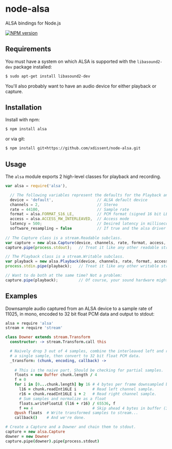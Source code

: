 node-alsa
=========

ALSA bindings for Node.js

[![NPM version](https://badge.fury.io/js/alsa.png)](http://badge.fury.io/js/alsa)


Requirements
------------

You must have a system on which ALSA is supported with the `libasound2-dev` package installed:

```sh
$ sudo apt-get install libasound2-dev
```

You'll also probably want to have an audio device for either playback or capture.


Installation
------------

Install with npm:

```sh
$ npm install alsa
```

or via git:

```sh
$ npm install git+https://github.com/xdissent/node-alsa.git
```


Usage
-----

The `alsa` module exports 2 high-level classes for playback and recording.

```js
var alsa = require('alsa'),

  // The following variables represent the defaults for the Playback and Capture constructors.
  device = 'default',                   // ALSA default device
  channels = 2,                         // Stereo
  rate = 44100,                         // Sample rate
  format = alsa.FORMAT_S16_LE,          // PCM format (signed 16 bit LE int)
  access = alsa.ACCESS_RW_INTERLEAVED,  // Access mode
  latency = 500;                        // Desired latency in milliseconds
  software_resampling = false           // If true and the alsa driver supports resampling, allow it to
  
// The Capture class is a stream.Readable subclass.
var capture = new alsa.Capture(device, channels, rate, format, access, latency, software_resampling);
capture.pipe(process.stdout);   // Treat it like any other readable stream.

// The Playback class is a stream.Writable subclass.
var playback = new alsa.Playback(device, channels, rate, format, access, latency);
process.stdin.pipe(playback);   // Treat it like any other writable stream.

// Want to do both at the same time? Not a problem:
capture.pipe(playback);         // Of course, your sound hardware might say otherwise.
```


Examples
--------

Downsample audio captured from an ALSA device to a sample rate of 11025, in mono, encoded to 32 bit float PCM data and output to stdout:

```coffeescript
alsa = require 'alsa'
stream = require 'stream'

class Downer extends stream.Transform
  constructor: -> stream.Transform.call this

  # Naively drop 3 out of 4 samples, combine the interleaved left and right into 
  # a single sample, then convert to 32 bit float PCM data.
  _transform: (chunk, encoding, callback) ->
  
    # This is the naive part. Should be checking for partial samples.
    floats = new Buffer chunk.length / 4
    f = 0
    for i in [0...chunk.length] by 16 # 4 bytes per frame downsampled by 4.
      l16 = chunk.readInt16LE i       # Read left channel sample.
      r16 = chunk.readInt16LE i + 2   # Read right channel sample.
      # Sum samples and normalize as a float
      floats.writeFloatLE (l16 + r16) / 65536, f
      f += 4                          # Skip ahead 4 bytes in buffer (32 bit float).
    @push floats  # Write transformed samples to stream...
    callback()    # And we're done.

# Create a Capture and a Downer and chain them to stdout.
capture = new alsa.Capture
downer = new Downer
capture.pipe(downer).pipe(process.stdout)
```
